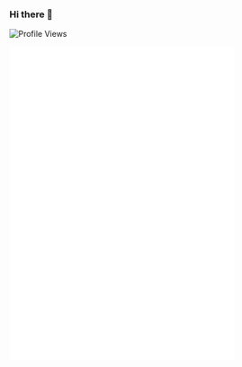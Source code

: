 ### Hi there 👋

![Profile Views](https://komarev.com/ghpvc/?username=nihaalnza&style=flat&label=Profile+Visits&color=brightgreen)

<img align="center" src="/metrics-plugin.svg" alt="Metrics" width="400">
